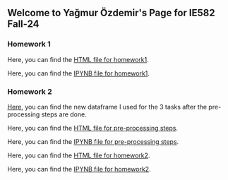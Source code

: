 ## Welcome to Yağmur Özdemir's Page for IE582 Fall-24

### Homework 1 

Here, you can find the [HTML file for homework1](https://github.com/BU-IE-582/fall-24-yagmurozdemir/blob/main/ie582_hw1_yagmur_ozdemir.html).

Here, you can find the [IPYNB file for homework1](https://github.com/BU-IE-582/fall-24-yagmurozdemir/blob/main/ie582_hw1_yagmur_ozdemir.ipynb).



### Homework 2

[Here](https://github.com/BU-IE-582/fall-24-yagmurozdemir/blob/main/filled_match_groups.csv.zip), you can find the new dataframe I used for the 3 tasks after the pre-processing steps are done. 



Here, you can find the [HTML file for pre-processing steps](https://github.com/BU-IE-582/fall-24-yagmurozdemir/blob/main/ie582_hw2_final_preprocessing_steps.html).

Here, you can find the [IPYNB file for pre-processing steps](https://github.com/BU-IE-582/fall-24-yagmurozdemir/blob/main/ie582_hw2_final_preprocessing_steps.ipynb).


Here, you can find the [HTML file for homework2](https://github.com/BU-IE-582/fall-24-yagmurozdemir/blob/main/ie582_hw2_final-Copy1.html).

Here, you can find the [IPYNB file for homework2](https://github.com/BU-IE-582/fall-24-yagmurozdemir/blob/main/ie582_hw2_final-Copy1.ipynb).



